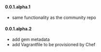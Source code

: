 #### 0.0.1.alpha.1
* same functionality as the community repo

#### 0.0.1.alpha.2
* add gem metadata
* add Vagrantfile to be provisioned by Chef
